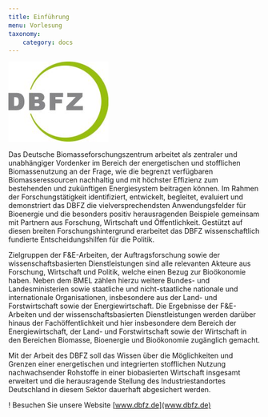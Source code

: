 ```yaml
---
title: Einführung
menu: Vorlesung
taxonomy:
    category: docs
---
```


![](dfbz.jpg?resize=200,200)

Das Deutsche Biomasseforschungszentrum arbeitet als zentraler und unabhängiger Vordenker im Bereich der energetischen und stofflichen Biomassenutzung an der Frage, wie die begrenzt verfügbaren Biomasseressourcen nachhaltig und mit höchster Effizienz zum bestehenden und zukünftigen Energiesystem beitragen können. Im Rahmen der Forschungstätigkeit identifiziert, entwickelt, begleitet, evaluiert und demonstriert das DBFZ die vielversprechendsten Anwendungsfelder für Bioenergie und die besonders positiv herausragenden Beispiele gemeinsam mit Partnern aus Forschung, Wirtschaft und Öffentlichkeit. Gestützt auf diesen breiten Forschungshintergrund erarbeitet das DBFZ wissenschaftlich fundierte Entscheidungshilfen für die Politik. 

Zielgruppen der F&E-Arbeiten, der Auftragsforschung sowie der wissenschaftsbasierten Dienstleistungen sind alle relevanten Akteure aus Forschung, Wirtschaft und Politik, welche einen Bezug zur Bioökonomie haben. Neben dem BMEL zählen hierzu weitere Bundes- und Landesministerien sowie staatliche und nicht-staatliche nationale und internationale Organisationen, insbesondere aus der Land- und Forstwirtschaft sowie der Energiewirtschaft. Die Ergebnisse der F&E-Arbeiten und der wissenschaftsbasierten Dienstleistungen werden darüber hinaus der Fachöffentlichkeit und hier insbesondere dem Bereich der Energiewirtschaft, der Land- und Forstwirtschaft sowie der Wirtschaft in den Bereichen Biomasse, Bioenergie und Bioökonomie zugänglich gemacht. 

Mit der Arbeit des DBFZ soll das Wissen über die Möglichkeiten und Grenzen einer energetischen und integrierten stofflichen Nutzung nachwachsender Rohstoffe in einer biobasierten Wirtschaft insgesamt erweitert und die herausragende Stellung des Industriestandortes Deutschland in diesem Sektor dauerhaft abgesichert werden.

! Besuchen Sie unsere Website [www.dbfz.de](www.dbfz.de)
